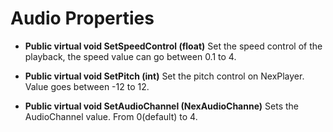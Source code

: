 # Audio Properties

- **Public virtual void SetSpeedControl (float)**
Set the speed control of the playback, the speed value can go between 0.1 to 4.

- **Public virtual void SetPitch (int)**
Set the pitch control on NexPlayer. Value goes between -12 to 12.

- **Public virtual void SetAudioChannel (NexAudioChanne)**
Sets the AudioChannel value. From 0(default) to 4.